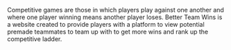 Competitive games are those in which players play against one another and where one player winning means another player loses. Better Team Wins is a website created to provide players with a platform to view potential premade teammates to team up with to get more wins and rank up the competitive ladder.
